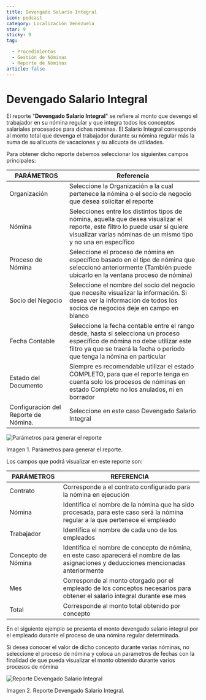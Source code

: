 ```yaml
---
title: Devengado Salario Integral
icon: podcast
category: Localización Venezuela
star: 9
sticky: 9
tag:

  - Procedimientos
  - Gestión de Nóminas
  - Reporte de Nóminas
article: false
---
```


**Devengado Salario Integral**
==============================

El reporte "**Devengado Salario Integral**" se refiere al monto que devengo el trabajador en su nómina regular y que integra todos los conceptos salariales procesados para dichas nóminas. El Salario Integral corresponde al monto total que devenga el trabajador durante su nómina regular más la suma de su  alícuota de vacaciones y su alícuota de utilidades.

Para obtener dicho reporte debemos seleccionar los siguientes campos principales:

|      **PARÁMETROS**             |                       **Referencia**                        |
|---------------------------------|-------------------------------------------------------------|
| Organización                    | Seleccione la Organización a la cual pertenece la nómina o el socio de negocio que desea solicitar el reporte          |
| Nómina                          | Selecciones entre los distintos tipos de nómina, aquella que desea visualizar el reporte, este filtro lo puede usar si quiere visualizar varias nóminas de un mismo tipo y no una en específico                                               |
| Proceso de Nómina               | Seleccione el proceso de nómina en específico basado en el tipo de nómina que seleccionó anteriormente (También puede ubicarlo en la ventana proceso de nómina)                   |
| Socio del Negocio               | Seleccione el nombre del socio del negocio que necesite visualizar la información. Si desea ver la información de todos los socios de negocios deje en campo en blanco        |
| Fecha Contable                  | Seleccione la fecha contable entre el rango desde, hasta si selecciona un proceso específico de nómina no debe utilizar este filtro ya que se traerá la fecha o periodo que tenga la nómina en particular                   |
| Estado del Documento            | Siempre es recomendable utilizar el estado COMPLETO, para que el reporte tenga en cuenta solo los procesos de nóminas en estado Completo no los anulados, ni en borrador          |
| Configuración del Reporte de Nómina.                         | Seleccione en este caso Devengado Salario Integral                                                             |


![Parámetros para generar el reporte](/assets/img/docs/lve/procedures/payroll/payroll-report/resources/integralsalaryreportparameters.png)

Imagen 1. Parámetros para generar el reporte.

Los campos que podrá visualizar en este reporte son:

|          **PARÁMETROS**                       |             **REFERENCIA**                    |
|-----------------------------------------------|-----------------------------------------------|
|  Contrato                                     | Corresponde a el contrato configurado para la nómina en ejecución                           |
|  Nómina                                       | Identifica el nombre de la nómina que ha sido procesada, para este caso será la nómina regular a la que pertenece el empleado        |
|  Trabajador                                   | Identifica el nombre de cada uno de los empleados                                     |
|  Concepto de Nómina                           | Identifica el nombre de concepto de nómina, en este caso aparecerá el nombre de las asignaciones y deducciones mencionadas anteriormente                                 |
|  Mes                                          | Corresponde al monto otorgado por el empleado de los conceptos necesarios para obtener el salario integral durante ese mes           |
|  Total                                        | Corresponde al monto total obtenido por concepto                                      |


En el siguiente ejemplo se presenta  el monto devengado salario integral  por el empleado durante el proceso de una nómina regular determinada.

Si desea conocer el valor de dicho concepto durante varias nóminas, no seleccione el proceso de nómina y coloca un parametros de fechas con la finalidad de que pueda visualizar el monto obtenido durante varios procesos de nómina

![Reporte Devengado Salario Integral](/assets/img/docs/lve/procedures/payroll/payroll-report/resources/integralsalary.png)

Imagen 2. Reporte Devengado Salario Integral.
